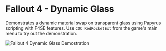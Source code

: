 # Fallout 4 - Dynamic Glass
Demonstrates a dynamic material swap on transparent glass using Papyrus scripting with F4SE features. 
Use `COC RedRocketExt` from the game's main menu to try out the demonstration.

![Fallout 4 Dynamic Glass Demostration](Documents/DynamicGlass.gif)
